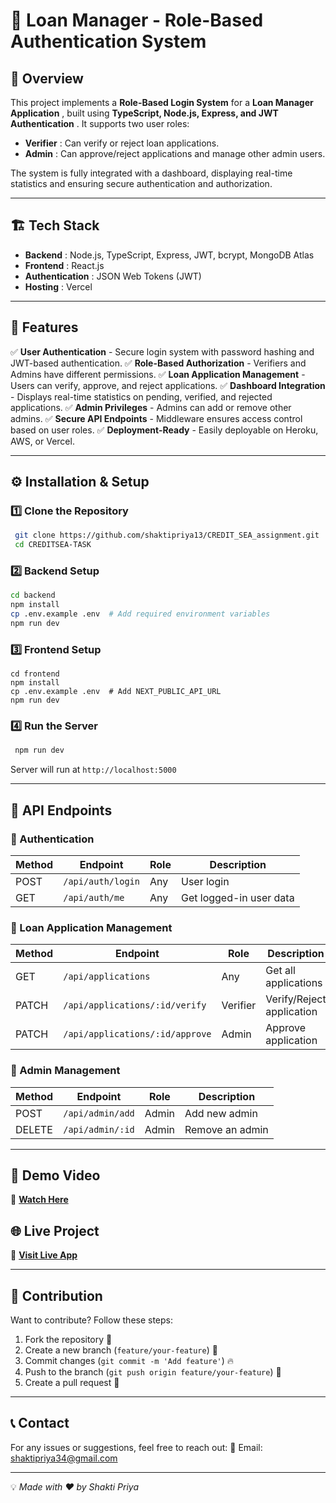 # 🚀 Loan Manager - Role-Based Authentication System

## 📌 Overview

This project implements a **Role-Based Login System** for a **Loan Manager Application** , built using **TypeScript, Node.js, Express, and JWT Authentication** . It supports two user roles:

- **Verifier** : Can verify or reject loan applications.
- **Admin** : Can approve/reject applications and manage other admin users.

The system is fully integrated with a dashboard, displaying real-time statistics and ensuring secure authentication and authorization.

---

## 🏗️ Tech Stack

- **Backend** : Node.js, TypeScript, Express, JWT, bcrypt, MongoDB Atlas
- **Frontend** : React.js
- **Authentication** : JSON Web Tokens (JWT)
- **Hosting** : Vercel

---

## 🔑 Features

✅ **User Authentication** - Secure login system with password hashing and JWT-based authentication.
✅ **Role-Based Authorization** - Verifiers and Admins have different permissions.
✅ **Loan Application Management** - Users can verify, approve, and reject applications.
✅ **Dashboard Integration** - Displays real-time statistics on pending, verified, and rejected applications.
✅ **Admin Privileges** - Admins can add or remove other admins.
✅ **Secure API Endpoints** - Middleware ensures access control based on user roles.
✅ **Deployment-Ready** - Easily deployable on Heroku, AWS, or Vercel.

---

## ⚙️ Installation & Setup

### 1️⃣ Clone the Repository

```bash
 git clone https://github.com/shaktipriya13/CREDIT_SEA_assignment.git
 cd CREDITSEA-TASK
```

### 2️⃣ Backend Setup

```bash
cd backend
npm install
cp .env.example .env  # Add required environment variables
npm run dev
```

### 3️⃣ Frontend Setup

```env
cd frontend
npm install
cp .env.example .env  # Add NEXT_PUBLIC_API_URL
npm run dev
```

### 4️⃣ Run the Server

```bash
 npm run dev
```

Server will run at `http://localhost:5000`

---

## 🔄 API Endpoints

### 🔹 Authentication

| Method | Endpoint          | Role | Description             |
| ------ | ----------------- | ---- | ----------------------- |
| POST   | `/api/auth/login` | Any  | User login              |
| GET    | `/api/auth/me`    | Any  | Get logged-in user data |

### 🔹 Loan Application Management

| Method | Endpoint                        | Role     | Description               |
| ------ | ------------------------------- | -------- | ------------------------- |
| GET    | `/api/applications`             | Any      | Get all applications      |
| PATCH  | `/api/applications/:id/verify`  | Verifier | Verify/Reject application |
| PATCH  | `/api/applications/:id/approve` | Admin    | Approve application       |

### 🔹 Admin Management

| Method | Endpoint         | Role  | Description     |
| ------ | ---------------- | ----- | --------------- |
| POST   | `/api/admin/add` | Admin | Add new admin   |
| DELETE | `/api/admin/:id` | Admin | Remove an admin |

---

## 🎥 Demo Video

📌 **[Watch Here](https://chatgpt.com/c/your-video-link.com)**

## 🌐 Live Project

🚀 **[Visit Live App](https://chatgpt.com/c/your-live-link.com)**

---

## 🤝 Contribution

Want to contribute? Follow these steps:

1. Fork the repository 🍴
2. Create a new branch (`feature/your-feature`) 🌱
3. Commit changes (`git commit -m 'Add feature'`) 🔥
4. Push to the branch (`git push origin feature/your-feature`) 🚀
5. Create a pull request 📌

---

## 📞 Contact

For any issues or suggestions, feel free to reach out:
📧 Email: shaktipriya34@gmail.com

---

💡 _Made with ❤️ by Shakti Priya_
